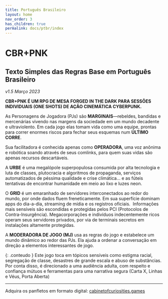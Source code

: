 ```yaml
---
title: Português Brasileiro
layout: home
nav_order: 3
has_children: true
permalink: docs/ptbr/index
---
```

# CBR+PNK

## Texto Simples das Regras Base em Português Brasileiro
_v1.5 Março 2023_

**CBR+PNK É UM RPG DE MESA FORGED IN THE DARK PARA SESSÕES INDIVIDUAIS (ONE SHOTS) DE AÇÃO CINEMÁTICA CYBERPUNK.**

As Personagens de Jogadora (PJs) são **MARGINAIS**—rebeldes, bandidas e mercenárias vivendo nas margens da sociedade em um mundo decadente e ultraviolento. Em cada jogo elas tomam vida como uma equipe, prontas para correr enormes riscos para fechar seus esquemas num **ÚLTIMO CORRE**.

Sua facilitadora é conhecida apenas como **OPERADORA**, uma voz anônima e robótica soando através de seus comlinks, para quem suas vidas são apenas recursos descartáveis.

A **URBE** é uma megalópole superpopulosa consumida por alta tecnologia e luta de classes, plutocracia e algoritmos de propaganda, serviços automatizados de péssima qualidade e crise climática… e as fúteis tentativas de encontrar humanidade em meio ao lixo e luzes neon.

O **GRID** é um emaranhado de servidores interconectados ao redor do mundo, por onde dados fluem freneticamente. Em sua superfície dominam apps do dia-a-dia, streaming de mídia e os registros oficiais.  Informações mais sensíveis são escondidas e protegidas pelos PCI (Protocolos de Contra-Insurgência). Megacorporações e indivíduos indecentemente ricos operam seus servidores privados, por via de terminais secretos em instalações altamente protegidas.

A **MODERADORA DE JOGO (MJ)** usa as regras do jogo e estabelece um mundo dinâmico ao redor das PJs. Ela ajuda a ordenar a conversação em direção a elementos interessantes de jogo.

{: .conteudo }
Este jogo toca em tópicos sensíveis como estigma racial, segregação de classe, desastres de grande escala e abuso de substâncias. Por conta disso, é direcionado a uma audiência adulta, com respeito e confiança mútuos e ferramentas para uma narrativa segura (Carta X, Linhas e Véus, Porta Aberta)

* * *

Adquira os panfletos em formato digital: [cabinetofcuriosities.games](https://cabinetofcuriosities.games)